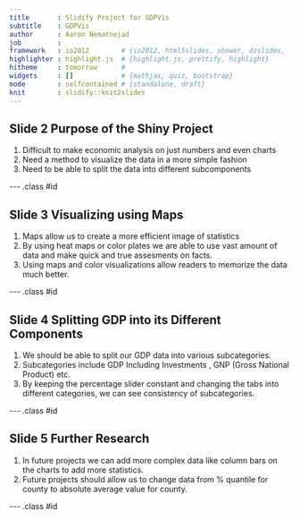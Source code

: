 ```yaml
---
title       : Slidify Project for GDPVis
subtitle    : GDPVis
author      : Aaron Nematnejad
job         : 
framework   : io2012        # {io2012, html5slides, shower, dzslides, ...}
highlighter : highlight.js  # {highlight.js, prettify, highlight}
hitheme     : tomorrow      # 
widgets     : []            # {mathjax, quiz, bootstrap}
mode        : selfcontained # {standalone, draft}
knit        : slidify::knit2slides
---
```


## Slide 2 Purpose of the Shiny Project 

1. Difficult to make economic analysis on just numbers and even charts
2. Need a method to visualize the data in a more simple fashion
3. Need to be able to split the data into different subcomponents



--- .class #id 

## Slide 3 Visualizing using Maps

1. Maps allow us to create a more efficient image of statistics
2. By using heat maps or color plates we are able to use vast amount of data and make quick and true assesments on facts.
3. Using maps and color visualizations allow readers to memorize the data much better.

--- .class #id 

## Slide 4  Splitting GDP into its Different Components

1. We should be able to split our GDP data into various subcategories.
2. Subcategories include GDP Including Investments , GNP (Gross National Product) etc.
3. By keeping the percentage slider constant and changing the tabs into different categories, we can see consistency of subcategories.

--- .class #id 

##  Slide 5  Further Research
1. In future projects we can add more complex data like column bars on the charts to add more statistics. 
2. Future projects should allow us to change data from % quantile for county to absolute average value for county. 

--- .class #id 
